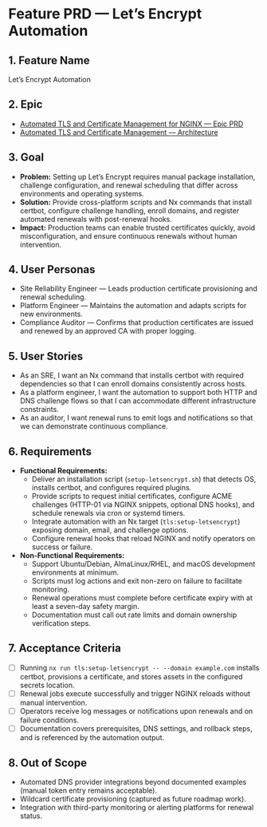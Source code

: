 # Feature PRD — Let’s Encrypt Automation

## 1. Feature Name

Let’s Encrypt Automation

## 2. Epic

- [Automated TLS and Certificate Management for NGINX — Epic PRD](../../epic.md)
- [Automated TLS and Certificate Management — Architecture](../../arch.md)

## 3. Goal

- **Problem:** Setting up Let’s Encrypt requires manual package installation, challenge configuration, and renewal scheduling that differ across environments and operating systems.
- **Solution:** Provide cross-platform scripts and Nx commands that install certbot, configure challenge handling, enroll domains, and register automated renewals with post-renewal hooks.
- **Impact:** Production teams can enable trusted certificates quickly, avoid misconfiguration, and ensure continuous renewals without human intervention.

## 4. User Personas

- Site Reliability Engineer — Leads production certificate provisioning and renewal scheduling.
- Platform Engineer — Maintains the automation and adapts scripts for new environments.
- Compliance Auditor — Confirms that production certificates are issued and renewed by an approved CA with proper logging.

## 5. User Stories

- As an SRE, I want an Nx command that installs certbot with required dependencies so that I can enroll domains consistently across hosts.
- As a platform engineer, I want the automation to support both HTTP and DNS challenge flows so that I can accommodate different infrastructure constraints.
- As an auditor, I want renewal runs to emit logs and notifications so that we can demonstrate continuous compliance.

## 6. Requirements

- **Functional Requirements:**
  - Deliver an installation script (`setup-letsencrypt.sh`) that detects OS, installs certbot, and configures required plugins.
  - Provide scripts to request initial certificates, configure ACME challenges (HTTP-01 via NGINX snippets, optional DNS hooks), and schedule renewals via cron or systemd timers.
  - Integrate automation with an Nx target (`tls:setup-letsencrypt`) exposing domain, email, and challenge options.
  - Configure renewal hooks that reload NGINX and notify operators on success or failure.
- **Non-Functional Requirements:**
  - Support Ubuntu/Debian, AlmaLinux/RHEL, and macOS development environments at minimum.
  - Scripts must log actions and exit non-zero on failure to facilitate monitoring.
  - Renewal operations must complete before certificate expiry with at least a seven-day safety margin.
  - Documentation must call out rate limits and domain ownership verification steps.

## 7. Acceptance Criteria

- [ ] Running `nx run tls:setup-letsencrypt -- --domain example.com` installs certbot, provisions a certificate, and stores assets in the configured secrets location.
- [ ] Renewal jobs execute successfully and trigger NGINX reloads without manual intervention.
- [ ] Operators receive log messages or notifications upon renewals and on failure conditions.
- [ ] Documentation covers prerequisites, DNS settings, and rollback steps, and is referenced by the automation output.

## 8. Out of Scope

- Automated DNS provider integrations beyond documented examples (manual token entry remains acceptable).
- Wildcard certificate provisioning (captured as future roadmap work).
- Integration with third-party monitoring or alerting platforms for renewal status.
